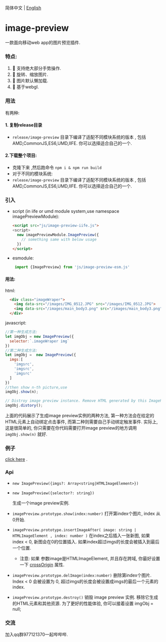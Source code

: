 简体中文 | [English](./README.md)

# image-preview
一款面向移动web app的图片预览插件.

### 特点:
1. 🍉 支持绝大部分手势操作.
2. 🎃 旋转、缩放图片.
3. 🍓 图片默认懒加载.
4. 🍂 基于webgl.
   
### 用法
有两种:
#### 1. 复制release目录
*  `release/image-preview` 目录下编译了适配不同模块系统的版本 , 包括 AMD,CommonJS,ES6,UMD,IIFE. 你可以选择适合自己的一个.
#### 2.下载整个项目:
* 克隆下来 ,然后跑命令 `npm i & npm run build`
* 对于不同的模块系统:
* `release/image-preview` 目录下编译了适配不同模块系统的版本 , 包括 AMD,CommonJS,ES6,UMD,IIFE. 你可以选择适合自己的一个.


### 引入 
  * script (in iife or umd module system,use namespace imagePreviewModule):
    ``` html
    <script src="js/image-preview-iife.js">
    <script>
      new imagePreviewModule.ImagePreview({
        // something same with below usage
      })
    </script>
    ```
  * esmodule:
    ```javascript
     import {ImagePreview} from 'js/image-preview-esm.js'
    ```
#### 用法:
html:
```html
  <div class="imageWraper">
    <img data-src="/images/IMG_0512.JPG" src="/images/IMG_0512.JPG">
    <img data-src="/images/main_body3.png" src="/images/main_body3.png">
  </div>
```
javascript:
``` javascript
//第一种生成方法:
let imgObj = new ImagePreview({
  selector:`.imageWraper img`
})
//第二种生成方法:
let imgObj =  new ImagePreview({
  imgs:[
    'imgsrc',
    'imgsrc',
    'imgsrc'
  ]
})
//then show n-th picture,use
imgObj.show(n);

// Distroy image preview instance. Remove HTML generated by this ImagePreview instance and other resources. For better performance, then you can set imgObj = null;
imgObj.distory();

```
上面的代码展示了生成image preview实例的两种方法, 第一种方法会在给定的HTML元素上自动绑定点击事件, 而第二种则需要自己手动绑定触发事件. 实际上, 这是很简单的, 你只需要在你代码需要打开image preview的地方调用 `imgObj.show(n)` 就好.

### 例子
[click here](https://daxiazilong.github.io/image-preview/index.html) . 

### Api
* `new ImagePreview({imgs?: Array<string|HTMLImageElement>}) ` 
* `new ImagePreview({selector?: string}) ` 
  
   生成一个image preview实例.
* `imagePreview.prototype.show(index:number)` 
   打开第index个图片, index 从 0开始.

* `imagePreview.prototype.insertImageAfter( image: string | HTMLImageElement , index: number )` 
   在index之后插入一张新图, 如果 index < 0, 新图会在0的位置插入. 如果index超过imgs的长度会被插入到最后一个位置.
   * 注意: 如果 参数image是HTMLImageElement, 并且存在跨域, 你最好设置一下 [crossOrigin](https://developer.mozilla.org/en-US/docs/Web/API/HTMLImageElement/crossOrigin) 属性.

* `imagePreview.prototype.delImage(index:number)` 
  删除第index个图片. Index < 0 会被设置为 0, 超过imgs的长度会被设置成imgs的最后一个元素的index.

* `imagePreview.prototype.destroy()` 
  销毁 image preview 实例. 移除它生成的HTML元素和其他资源. 为了更好的性能体验, 你可以接着设置 imgObj = null;
  
### 交流
加入qq群977121370一起哔哔哔.
